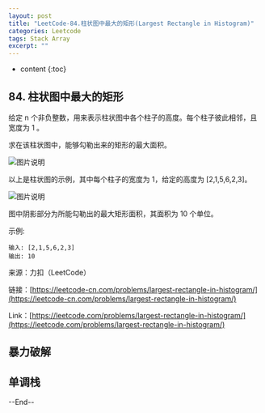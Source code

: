 ```yaml
---
layout: post
title: "LeetCode-84.柱状图中最大的矩形(Largest Rectangle in Histogram)"
categories: Leetcode
tags: Stack Array
excerpt: ""
---
```


* content
{:toc}

## 84. 柱状图中最大的矩形

给定 n 个非负整数，用来表示柱状图中各个柱子的高度。每个柱子彼此相邻，且宽度为 1 。

求在该柱状图中，能够勾勒出来的矩形的最大面积。

![图片说明](https://geemaple.github.io/images/leetcode-algorithm-84-1.png)

以上是柱状图的示例，其中每个柱子的宽度为 1，给定的高度为 [2,1,5,6,2,3]。

![图片说明](https://geemaple.github.io/images/leetcode-algorithm-84-2.png)

图中阴影部分为所能勾勒出的最大矩形面积，其面积为 10 个单位。

示例:

```
输入: [2,1,5,6,2,3]
输出: 10
```

来源：力扣（LeetCode）

链接：[https://leetcode-cn.com/problems/largest-rectangle-in-histogram/](https://leetcode-cn.com/problems/largest-rectangle-in-histogram/)

Link：[https://leetcode.com/problems/largest-rectangle-in-histogram/](https://leetcode.com/problems/largest-rectangle-in-histogram/)

## 暴力破解

## 单调栈


--End--

